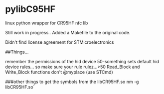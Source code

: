 # pylibC95HF
linux python wrapper for CR95HF nfc lib

Still work in progress..
Added a Makefile to the original code.

Didn't find license agreement for STMicroelectronics

##Things...

remember the permissions of the hid device
50-something sets default hid device rules... so make sure your rule rulez...>50
Read_Block and Write_Block functions don't @myplace (use STCmd)

###other things
to get the symbols from the libCR95HF.so
 nm -g libCR95HF.so`



